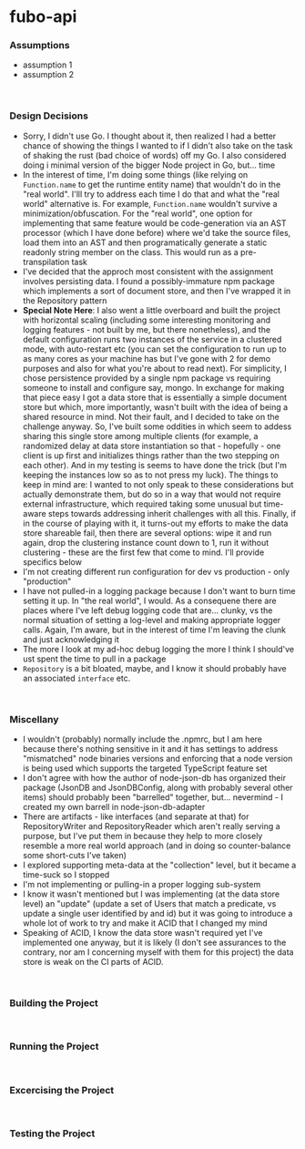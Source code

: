 # fubo-api
### Assumptions
- assumption 1
- assumption 2  
<br/>

### Design Decisions
- Sorry, I didn't use Go. I thought about it, then realized I had a better chance of showing the things I wanted to if I didn't also take on the task of shaking the rust (bad choice of words) off my Go. I also considered doing i minimal version of the bigger Node project in Go, but... time
- In the interest of time, I'm doing some things (like relying on `Function.name` to get the runtime entity name) that wouldn't do in the "real world". I'lll try to address each time I do that and what the "real world" alternative is. For example, `Function.name` wouldn't survive a minimization/obfuscation. For the "real world", one option for implementing that same feature would be code-generation via an AST processor (which I have done before) where we'd take the source files, load them into an AST and then programatically generate a static readonly string member on the class. This would run as a pre-transpilation task
- I've decided that the approch most consistent with the assignment involves persisting data. I found a possibly-immature npm package which implements a sort of document store, and then I've wrapped it in the Repository pattern
- **Special Note Here**: I also went a little overboard and built the project with horizontal scaling (including some interesting monitoring and logging features - not built by me, but there nonetheless), and the default configuration runs two instances of the service in a clustered mode, with auto-restart etc (you can set the configuration to run up to as many cores as your machine has but I've gone with 2 for demo purposes and also for what you're about to read next). For simplicity, I chose persistence provided by a single npm package vs requiring someone to install and configure say, mongo. In exchange for making that piece easy I got a data store that is essentially a simple document store but which, more importantly, wasn't built with the idea of being a shared resource in mind. Not their fault, and I decided to take on the challenge anyway. So, I've built some oddities in which seem to addess sharing this single store among multiple clients (for example, a randomized delay at data store instantiation so that - hopefully - one client is up first and initializes things rather than the two stepping on each other). And in my testing is seems to have done the trick (but I'm keeping the instances low so as to not press my luck). The things to keep in mind are: I wanted to not only speak to these considerations but actually demonstrate them, but do so in a way that would not require external infrastructure, which required taking some unusual but time-aware steps towards addressing inherit challenges with all this. Finally, if in the course of playing with it, it turns-out my efforts to make the data store shareable fail, then there are several options: wipe it and run again, drop the clustering instance count down to 1, run it without clustering - these are the first few that come to mind. I'll provide specifics below
- I'm not creating different run configuration for dev vs production - only "production"
- I have not pulled-in a logging package because I don't want to burn time setting it up. In "the real world", I would. As a consequene there are places where I've left debug logging code that are... clunky, vs the normal situation of setting a log-level and making appropriate logger calls. Again, I'm aware, but in the interest of time I'm leaving the clunk and just acknowledging it
- The more I look at my ad-hoc debug logging the more I think I should've ust spent the time to pull in a package
- `Repository` is a bit bloated, maybe, and I know it should probably have an associated `interface` etc.
<br/>

### Miscellany
- I wouldn't (probably) normally include the .npmrc, but I am here because there's nothing sensitive in it and it has settings to address "mismatched" node binaries versions and enforcing that a node version is being used which supports the targeted TypeScript feature set
- I don't agree with how the author of node-json-db has organized their package (JsonDB and JsonDBConfig, along with probably several other items) should probably been "barrelled" together, but... nevermind - I created my own barrell in node-json-db-adapter
- There are artifacts - like interfaces (and separate at that) for RepositoryWriter and RepositoryReader which aren't really serving a purpose, but I've put them in because they help to more closely resemble a more real world approach (and in doing so counter-balance some short-cuts I've taken)
- I explored supporting meta-data at the "collection" level, but it became a time-suck so I stopped
- I'm not implementing or pulling-in a proper logging sub-system
- I know it wasn't mentioned but I was implementing (at the data store level) an "update" (update a set of Users that match a predicate, vs update a single user identified by and id) but it was going to introduce a whole lot of work to try and make it ACID that I changed my mind
- Speaking of ACID, I know the data store wasn't required yet I've implemented one anyway, but it is likely (I don't see assurances to the contrary, nor am I concerning myself with them for this project) the data store is weak on the CI parts of ACID.
<br/>

### Building the Project
  
<br/>

### Running the Project
  
<br/>

### Excercising the Project
  
<br/>

### Testing the Project